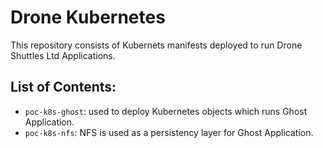 # Drone Kubernetes

This repository consists of Kubernets manifests deployed to run Drone Shuttles Ltd Applications.

## List of Contents:

- `poc-k8s-ghost`: used to deploy Kubernetes objects which runs Ghost Application.
- `poc-k8s-nfs`: NFS is used as a persistency layer for Ghost Application.
